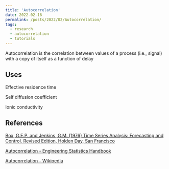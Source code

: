 ```yaml
---
title: 'Autocorrelation'
date: 2022-02-16
permalink: /posts/2022/02/Autocorrelation/
tags:
  - research
  - autocorrelation
  - tutorials
---
```


Autocorrelation is the correlation between values of a process (i.e., signal) with a copy of itself as a function of delay

## Uses

Effective residence time

Self diffusion coefficient

Ionic conductivity

## References
[Box, G.E.P. and Jenkins, G.M. (1976) Time Series Analysis: Forecasting and Control. Revised Edition, Holden Day, San Francisco](http://garfield.library.upenn.edu/classics1989/A1989AV48500001.pdf)

[Autocorrelation - Engineering Statistics Handbook](https://www.itl.nist.gov/div898/handbook/eda/section3/eda35c.htm)

[Autocorrelation - Wikipedia](https://en.wikipedia.org/wiki/Autocorrelation)
